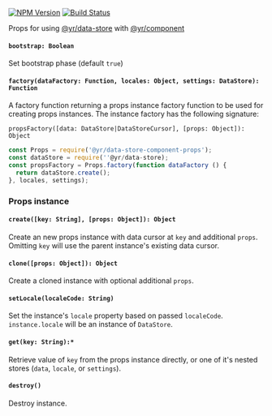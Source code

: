 [![NPM Version](https://img.shields.io/npm/v/@yr/data-store-component-props.svg?style=flat)](https://npmjs.org/package/@yr/data-store-component-props)
[![Build Status](https://img.shields.io/travis/YR/data-store-component-props.svg?style=flat)](https://travis-ci.org/YR/data-store-component-props?branch=master)

Props for using [@yr/data-store](https://github.com/YR/data-store) with [@yr/component](https://github.com/YR/component)

#### `bootstrap: Boolean`
Set bootstrap phase (default `true`)

#### `factory(dataFactory: Function, locales: Object, settings: DataStore): Function`
A factory function returning a props instance factory function to be used for creating props instances. The instance factory has the following signature: 

`propsFactory([data: DataStore|DataStoreCursor], [props: Object]): Object`

```js
const Props = require('@yr/data-store-component-props');
const dataStore = require(''@yr/data-store);
const propsFactory = Props.factory(function dataFactory () {
  return dataStore.create();
}, locales, settings);
```

### Props instance

#### `create([key: String], [props: Object]): Object`
Create an new props instance with data cursor at `key` and additional `props`. Omitting `key` will use the parent instance's existing data cursor.

#### `clone([props: Object]): Object`
Create a cloned instance with optional additional `props`.

#### `setLocale(localeCode: String)`
Set the instance's `locale` property based on passed `localeCode`. `instance.locale` will be an instance of `DataStore`.

#### `get(key: String):*`
Retrieve value of `key` from the props instance directly, or one of it's nested stores (`data`, `locale`, or `settings`).

#### `destroy()`
Destroy instance.